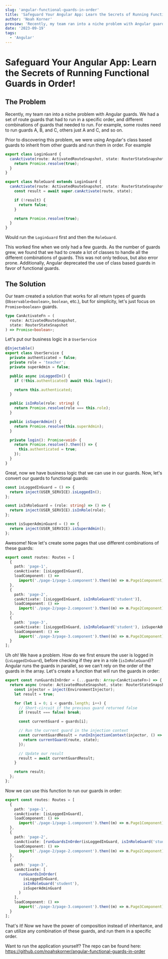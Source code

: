 ```yaml
---
slug: 'angular-functional-guards-in-order'
title: 'Safeguard Your Angular App: Learn the Secrets of Running Functional Guards in Order!'
author: 'Noah Korner'
preview: 'Recently, my team ran into a niche problem with Angular guards. We had a set of route guards that had to run in a specific order, and different combinations of guards that needed to run.'
date: '2023-09-19'
tags:
  - 'Angular'
---
```


# Safeguard Your Angular App: Learn the Secrets of Running Functional Guards in Order!

## The Problem

Recently, my team ran into a niche problem with Angular guards. We had a set of route guards that had to run in a specific order, and different combinations of guards that needed to run. For example, some routes need to run guards A, B, and C, others just A and C, and so on.

Prior to discovering this problem, we were using Angular's class based guards to inherit from other guards and run them in order. For example

```ts
export class LoginGuard {
  canActivate(route: ActivatedRouteSnapshot, state: RouterStateSnapshot) {
    return Promise.resolve(true);
  }
}

export class RoleGuard extends LoginGuard {
  canActivate(route: ActivatedRouteSnapshot, state: RouterStateSnapshot) {
    const result = await super.canActivate(route, state);

    if (!result) {
      return false;
    }

    return Promise.resolve(true);
  }
}
```

Would run the `LoginGuard` first and then the `RoleGuard`.

This worked fine when we only had a few guards. As the number of guards grew, we found that we had to create a lot of classes to handle all the different combinations of guards. This was not only tedious, but also error prone. Additionally, Angular deprecated the use of class based guards in favor of functional guards.

## The Solution

Our team created a solution that works for all return types of guards (`Observable<boolean>`, `boolean`, etc.), but for simplicity, let's just focus on `Promise<boolean>` guards.

```ts
type CanActivateFn = (
  route: ActivatedRouteSnapshot,
  state: RouterStateSnapshot
) => Promise<boolean>;
```

Let's put our business logic in a `UserService`

```ts
@Injectable()
export class UserService {
  private authenticated = false;
  private role = 'teacher';
  private superAdmin = false;

  public async isLoggedIn() {
    if (!this.authenticated) await this.login();

    return this.authenticated;
  }

  public isInRole(role: string) {
    return Promise.resolve(role === this.role);
  }

  public isSuperAdmin() {
    return Promise.resolve(this.superAdmin);
  }

  private login(): Promise<void> {
    return Promise.resolve().then(() => {
      this.authenticated = true;
    });
  }
}
```

Great, now we have business logic that we can use in our guards. Now, let's convert our guards to functional guards:

```ts
const isLoggedInGuard = () => {
  return inject(USER_SERVICE).isLoggedIn();
};

const isInRoleGuard = (role: string) => () => {
  return inject(USER_SERVICE).isInRole(role);
};

const isSuperAdminGuard = () => {
  return inject(USER_SERVICE).isSuperAdmin();
};
```

Awesome! Now let's create some pages that use different combinations of these guards:

```ts
export const routes: Routes = [
  {
    path: 'page-1',
    canActivate: [isLoggedInGuard],
    loadComponent: () =>
      import('./page-1/page-1.component').then((m) => m.Page1Component)
  },
  {
    path: 'page-2',
    canActivate: [isLoggedInGuard, isInRoleGuard('student')],
    loadComponent: () =>
      import('./page-2/page-2.component').then((m) => m.Page2Component)
  },
  {
    path: 'page-3',
    canActivate: [isLoggedInGuard, isInRoleGuard('student'), isSuperAdminGuard],
    loadComponent: () =>
      import('./page-3/page-3.component').then((m) => m.Page3Component)
  }
];
```

Uh oh! We have a problem. How do we first ensure the user is logged in (`isLoggedInGuard`), before checking if they are in a role (`isInRoleGuard`)? Angular runs the guards in parallel, so we can't rely on the order of the guards in the array. Let's create a function that will run the guards in order:

```ts
export const runGuardsInOrder = (...guards: Array<CanActivateFn>) => {
  return async (route: ActivatedRouteSnapshot, state: RouterStateSnapshot) => {
    const injector = inject(EnvironmentInjector);
    let result = true;

    for (let i = 0; i < guards.length; i++) {
      // Short-circuit if the previous guard returned false
      if (result === false) break;

      const currentGuard = guards[i];

      // Run the current guard in the injection context
      const currentGuardResult = runInInjectionContext(injector, () => {
        return currentGuard(route, state);
      });

      // Update our result
      result = await currentGuardResult;
    }

    return result;
  };
};
```

Now we can use this function to run our guards in order:

```ts
export const routes: Routes = [
  {
    path: 'page-1',
    canActivate: [isLoggedInGuard],
    loadComponent: () =>
      import('./page-1/page-1.component').then((m) => m.Page1Component)
  },
  {
    path: 'page-2',
    canActivate: [runGuardsInOrder(isLoggedInGuard, isInRoleGuard('student'))],
    loadComponent: () =>
      import('./page-2/page-2.component').then((m) => m.Page2Component)
  },
  {
    path: 'page-3',
    canActivate: [
      runGuardsInOrder(
        isLoggedInGuard,
        isInRoleGuard('student'),
        isSuperAdminGuard
      )
    ],
    loadComponent: () =>
      import('./page-3/page-3.component').then((m) => m.Page3Component)
  }
];
```

That's it! Now we have the power of composition instead of inheritance, and can utilize any combination of these guards, and run them in a specific order.

Want to run the application yourself? The repo can be found here: https://github.com/noahskorner/angular-functional-guards-in-order

